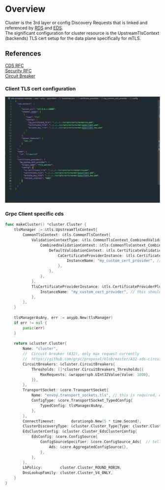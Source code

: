 # Overview
Cluster is the 3rd layer or config Discovery Requests that is linked and referenced by [RDS](/cmd/echo/xds/LEARNING_README/RDS_README/Client_RDS_README.md) and [EDS](/cmd/echo/xds/LEARNING_README/EDS_README/Client_EDS_README.md).  
The significant configuration for cluster resource is the UpstreamTlsContext (backends) TLS cert setup for the data plane specifically for mTLS.  

## References
[CDS RFC](https://github.com/grpc/proposal/blob/master/A27-xds-global-load-balancing.md#cds)  
[Security RFC](https://github.com/grpc/proposal/blob/master/A29-xds-tls-security.md)  
[Circuit Breaker](https://github.com/grpc/proposal/blob/master/A32-xds-circuit-breaking.md)  

### Client TLS cert configuration
![grpc client bootstrap](/cmd/echo/xds/LEARNING_README/CDS_README/client_bootstrap.png "client bootstrap")


### Grpc Client specific cds
```go
func makeCluster() *cluster.Cluster {
	tlsManager := &tls.UpstreamTlsContext{
		CommonTlsContext: &tls.CommonTlsContext{
			ValidationContextType: &tls.CommonTlsContext_CombinedValidationContext{
				CombinedValidationContext: &tls.CommonTlsContext_CombinedCertificateValidationContext{
					DefaultValidationContext: &tls.CertificateValidationContext{
						CaCertificateProviderInstance: &tls.CertificateProviderPluginInstance{
							InstanceName: "my_custom_cert_provider", // this should match what is in the clients bootstrap json
						},
					},
				},
			},
			TlsCertificateProviderInstance: &tls.CertificateProviderPluginInstance{
				InstanceName: "my_custom_cert_provider", // this should match what is in the clients bootstrap json
			},
		},
	}

	tlsManagerAsAny, err := anypb.New(tlsManager)
	if err != nil {
		panic(err)
	}

	return &cluster.Cluster{
		Name: "cluster",
		//  Circuit breaker (A32), only max request currently
		//  https://github.com/grpc/proposal/blob/master/A32-xds-circuit-breaking.md 
		CircuitBreakers: &cluster.CircuitBreakers{
			Thresholds: []*cluster.CircuitBreakers_Thresholds{{
				MaxRequests: &wrapperspb.UInt32Value{Value: 1000},
			}},
		},
		TransportSocket: &core.TransportSocket{
			Name: "envoy.transport_sockets.tls", // this is required, A29: if a transport_socket name is not envoy.transport_sockets.tls i.e. something we don't recognize, gRPC will NACK an LDS update
			ConfigType: &core.TransportSocket_TypedConfig{
				TypedConfig: tlsManagerAsAny,
			},
		},
		ConnectTimeout:       durationpb.New(5 * time.Second),
		ClusterDiscoveryType: &cluster.Cluster_Type{Type: cluster.Cluster_EDS},  // tells control plane to use EDS
		EdsClusterConfig: &cluster.Cluster_EdsClusterConfig{
			EdsConfig: &core.ConfigSource{
				ConfigSourceSpecifier: &core.ConfigSource_Ads{  // tells control plane to do through ADS
					Ads: &core.AggregatedConfigSource{},
				},
			},
		},
		LbPolicy:        cluster.Cluster_ROUND_ROBIN,
		DnsLookupFamily: cluster.Cluster_V4_ONLY,
	}
}
```